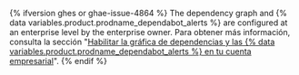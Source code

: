 {% ifversion ghes or ghae-issue-4864 %}
The dependency graph and {% data variables.product.prodname_dependabot_alerts %} are configured at an enterprise level by the enterprise owner. Para obtener más información, consulta la sección "[Habilitar la gráfica de dependencias y las {% data variables.product.prodname_dependabot_alerts %} en tu cuenta empresarial](/admin/configuration/managing-connections-between-your-enterprise-accounts/enabling-the-dependency-graph-and-dependabot-alerts-on-your-enterprise-account)".
{% endif %} 
